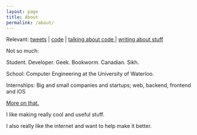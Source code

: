 ```yaml
---
layout: page
title: About
permalink: /about/
---
```


Relevant:
[tweets][twitter] |
[code][github] | 
[talking about code ][stackoverflow] |
[writing about stuff][wordpress]

Not so much:

Student. Developer. Geek. Bookworm. Canadian. Sikh.

School: Computer Engineering at the University of Waterloo.

Internships: Big and small companies and startups; web, backend, frontend and iOS

[More on that.][linkedin]

I like making really cool and useful stuff.

I also really like the internet and want to help make it better.

[github]:      http://github.com/irvanjit
[twitter]: 		http://twitter.com/irvanjit
[stackoverflow]: 	http://stackoverflow.com/users/1227011/irvanjit
[linkedin]: 	http://www.linkedin.com/in/irvanjit
[wordpress]: 	http://irvanjit.wordpress.com